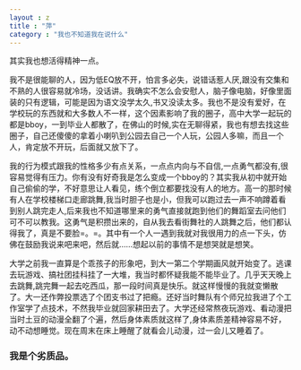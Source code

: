 ```yaml
---
layout : z
title : "萍"
category : "我也不知道我在说什么"
---
```



<p>其实我也想活得精神一点。</p>
<p>我不是很能聊的人，因为低EQ放不开，怕言多必失，说错话惹人厌,跟没有交集和不熟的人很容易就冷场，没话讲。我确实不怎么会安慰人，脑子像电脑，好像里面装的只有逻辑，可能是因为语文没学太久,书又没读太多。我也不是没有爱好，在学校玩的东西就和大多数人不一样，这个因素影响了我的圈子，高中大学一起玩的都是bboy，一到毕业人都散了，在佛山的时候,实在无聊得紧，我也有想去找这些圈子，自己还傻傻的拿着小喇叭到公园去自己一个人玩，公园人多嘛，而且一个人，肯定放不开玩，后面就又放下了。</p>
<p>我的行为模式跟我的性格多少有点关系，一点点内向与不自信,一点勇气都没有,很容易觉得有压力。你有没有好奇我是怎么变成一个bboy的？其实我从初中就开始自己偷偷的学，不好意思让人看见，练个倒立都要找没有人的地方。高一的那时候有人在学校楼梯口走廊跳舞,我当时胆子也是小，但我可以跑过去一声不响蹲着看到别人跳完走人,后来我也不知道哪里来的勇气直接就跑到他们的舞蹈室去问他们可不可以教我。这勇气是积攒出来的，自从我去看街舞社的人跳舞之后，他们都认得我了，真是不要脸=。=。其中有一个人一遇到我就对我很用力的点一下头，仿佛在鼓励我说来吧来吧，然后就……想起以前的事情不是想哭就是想笑。</p>
<p>大学之前我一直算是个乖孩子的形象吧，到大一第二个学期画风就开始变了。逃课去玩游戏、搞社团挂科挂了一大堆，我当时都怀疑我能不能毕业了。几乎天天晚上去跳舞,跳完舞一起去吃西瓜，那一段时间真是快乐。就这样慢慢的我就变懒散了。大一还作弊投票选了个团支书过了把瘾。还好当时舞队有个师兄拉我进了个工作室学了点技术，不然我毕业就回家耕田去了。大学还经常熬夜玩游戏、看动漫把当时土豆的动漫全翻了个遍，然后身体素质就这样了,身体素质差精神容易不好，动不动想睡觉。现在周末在床上睡醒了就看会儿动漫，过一会儿又睡着了。</p>
<h3>我是个劣质品。</h3>




